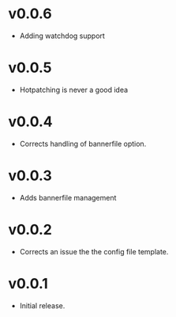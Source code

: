 # v0.0.6
* Adding watchdog support

# v0.0.5
* Hotpatching is never a good idea

# v0.0.4
* Corrects handling of bannerfile option.

# v0.0.3
* Adds bannerfile management

# v0.0.2

* Corrects an issue the the config file template.

# v0.0.1

* Initial release.
